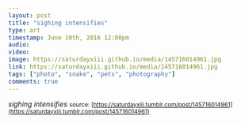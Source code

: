 ```yaml
---
layout: post
title: "sighing intensifies"
type: art
timestamp: June 10th, 2016 12:00pm
audio: 
video: 
image: https://saturdayxiii.github.io/media/145716014961.jpg
link: https://saturdayxiii.github.io/media/145716014961.jpg
tags: ["photo", "snake", "pets", "photography"]
comments: true
---
```

*sighing intensifies*
<small>source: [https://saturdayxiii.tumblr.com/post/145716014961](https://saturdayxiii.tumblr.com/post/145716014961)</small>